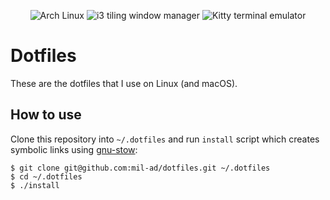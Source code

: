 <p align="center">
    <img alt="Arch Linux" src="https://img.shields.io/badge/OS-Arch_Linux-blue">
    <img alt="i3 tiling window manager" src="https://img.shields.io/badge/WM-i3-285577">
    <img alt="Kitty terminal emulator" src="https://img.shields.io/badge/Terminal-Kitty-784421">
</p>

# Dotfiles

These are the dotfiles that I use on Linux (and macOS).

## How to use

Clone this repository into `~/.dotfiles` and run `install` script which creates symbolic links using [gnu-stow](https://www.gnu.org/software/stow/):

```
$ git clone git@github.com:mil-ad/dotfiles.git ~/.dotfiles
$ cd ~/.dotfiles
$ ./install
```

